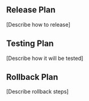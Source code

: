 
## Release Plan
[Describe how to release]

## Testing Plan
[Describe how it will be tested]

## Rollback Plan
[Describe rollback steps]